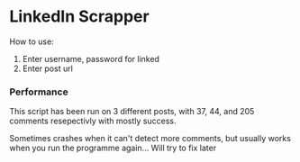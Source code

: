# LinkedIn Scrapper

How to use:
1. Enter username, password for linked 
2. Enter post url 


### Performance
This script has been run on 3 different posts, with 37, 44, and 205 comments resepectivly with mostly success.

Sometimes crashes when it can't detect more comments, but usually works when you run the programme again... Will try to fix later
